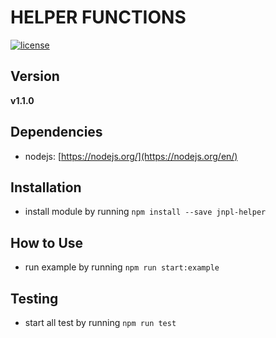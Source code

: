 # HELPER FUNCTIONS
[![license](https://img.shields.io/github/license/mashape/apistatus.svg)]()

## Version
**v1.1.0**

## Dependencies
* nodejs: [https://nodejs.org/](https://nodejs.org/en/)


## Installation
* install module by running `npm install --save jnpl-helper`


## How to Use
* run example by running `npm run start:example`


## Testing
* start all test by running `npm run test`
